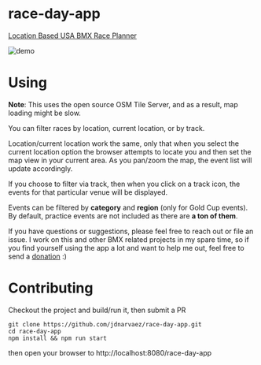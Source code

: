# race-day-app
[Location Based USA BMX Race Planner](http://jdnarvaez.github.io/race-day-app/)

![demo](https://raw.githubusercontent.com/jdnarvaez/race-day-app/master/docs/images/demo.gif)

# Using

**Note**: This uses the open source OSM Tile Server, and as a result, map loading might be slow. 

You can filter races by location, current location, or by track. 

Location/current location work the same, only that when you select the current location option the browser attempts to locate you and then set the map view in your current area. As you pan/zoom the map, the event list will update accordingly. 

If you choose to filter via track, then when you click on a track icon, the events for that particular venue will be displayed.

Events can be filtered by **category** and **region** (only for Gold Cup events). By default, practice events are not included as there are **a ton of them**. 

If you have questions or suggestions, please feel free to reach out or file an issue. I work on this and other BMX related projects in my spare time, so if you find yourself using the app a lot and want to help me out, feel free to send a [donation](https://paypal.me/jdnarvaez) :) 

# Contributing

Checkout the project and build/run it, then submit a PR

```
git clone https://github.com/jdnarvaez/race-day-app.git
cd race-day-app
npm install && npm run start
```

then open your browser to http://localhost:8080/race-day-app
